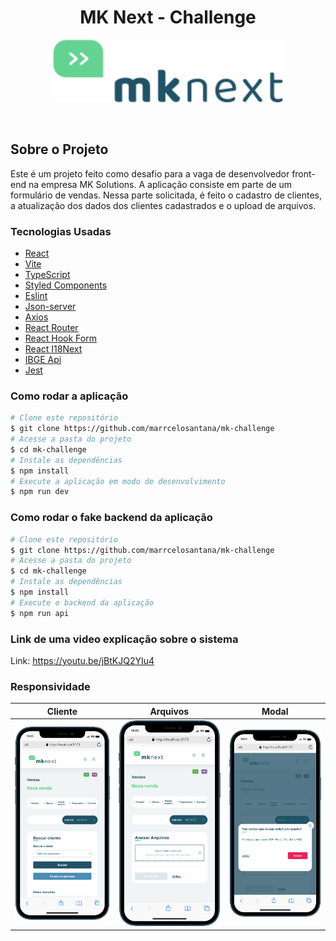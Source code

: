   <h1 style="text-align: center; font-weight: bold;">MK Next - Challenge</h1>
  
  <div style="display: flex; align-items: center; justify-content: center">
  <img src="src/assets/logo.svg" height="100"  >
  </div>

<br>
<br>

## Sobre o Projeto

Este é um projeto feito como desafio para a vaga de desenvolvedor front-end na empresa MK Solutions. A aplicação consiste em parte de um formulário de vendas. Nessa parte solicitada, é feito o cadastro de clientes, a atualização dos dados dos clientes cadastrados e o upload de arquivos.

### Tecnologias Usadas

- [React](https://reactnative.dev/)
- [Vite](https://expo.dev/)
- [TypeScript](https://www.typescriptlang.org/)
- [Styled Components](https://styled-components.com/)
- [Eslint](https://eslint.org/)
- [Json-server](https://github.com/typicode/json-server)
- [Axios](https://axios-http.com/ptbr/docs/intro)
- [React Router](https://reactrouter.com/en/main)
- [React Hook Form](https://react-hook-form.com/)
- [React I18Next](https://react.i18next.com/)
- [IBGE Api](https://servicodados.ibge.gov.br/api/docs)
- [Jest](https://jestjs.io/pt-BR/)

### Como rodar a aplicação

```bash
# Clone este repositório
$ git clone https://github.com/marrcelosantana/mk-challenge
# Acesse a pasta do projeto
$ cd mk-challenge
# Instale as dependências
$ npm install
# Execute a aplicação em modo de desenvolvimento
$ npm run dev

```

### Como rodar o fake backend da aplicação

```bash
# Clone este repositório
$ git clone https://github.com/marrcelosantana/mk-challenge
# Acesse a pasta do projeto
$ cd mk-challenge
# Instale as dependências
$ npm install
# Execute o backend da aplicação
$ npm run api

```

### Link de uma video explicação sobre o sistema

Link: https://youtu.be/jBtKJQ2YIu4

### Responsividade

|                  Cliente                   |                 Arquivos                 |                   Modal                   |
| :----------------------------------------: | :--------------------------------------: | :---------------------------------------: |
| <img src= "public/screenshots/client.png"> | <img src= "public/screenshots/file.png"> | <img src= "public/screenshots/modal.png"> |

